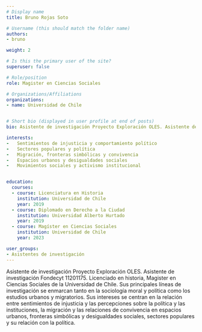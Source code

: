 ```yaml
---
# Display name
title: Bruno Rojas Soto

# Username (this should match the folder name)
authors:
- bruno

weight: 2 

# Is this the primary user of the site?
superuser: false

# Role/position
role: Magister en Ciencias Sociales

# Organizations/Affiliations
organizations:
- name: Universidad de Chile


# Short bio (displayed in user profile at end of posts)
bio: Asistente de investigación Proyecto Exploración OLES. Asistente de investigación Fondecyt 11201175.

interests:
-	Sentimientos de injusticia y comportamiento político
-	Sectores populares y política
-	Migración, fronteras simbólicas y convivencia
-	Espacios urbanos y desigualdades sociales
-	Movimientos sociales y activismo institucional


education:
  courses:
  - course: Licenciatura en Historia
    institution: Universidad de Chile
    year: 2019
  - course: Diplomado en Derecho a la Ciudad
    institution: Universidad Alberto Hurtado
    year: 2019
  - course: Magíster en Ciencias Sociales
    institution: Universidad de Chile
    year: 2023

user_groups:
- Asistentes de investigación
---
```


Asistente de investigación Proyecto Exploración OLES. Asistente de investigación Fondecyt 11201175. Licenciado en historia, Magister en Ciencias Sociales de la Universidad de Chile. Sus principales líneas de investigación se enmarcan tanto en la sociología moral y política como los estudios urbanos y migratorios. Sus intereses se centran en la relación entre sentimientos de injusticia y las percepciones sobre la política y las instituciones,  la migración y las relaciones de convivencia en espacios urbanos, fronteras simbólicas y desigualdades sociales, sectores populares y su relación con la política.
